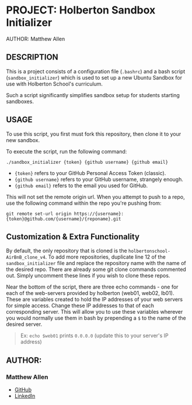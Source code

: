 # PROJECT: Holberton Sandbox Initializer

AUTHOR: Matthew Allen

## DESCRIPTION

This is a project consists of a configuration file (`.bashrc`) and a bash script (`sandbox_initializer`) which is used to set up a new Ubuntu Sandbox for use with Holberton School's curriculum.

Such a script significantly simplifies sandbox setup for students starting sandboxes.

## USAGE

To use this script, you first must fork this repository, then clone it to your new sandbox.

To execute the script, run the following command:

```
./sandbox_initializer {token} {github username} {github email}
```

* `{token}` refers to your GitHub Personal Access Token (classic).
* `{github username}` refers to your GitHub username, strangely enough.
* `{github email}` refers to the email you used for GitHub.

This will not set the remote origin url.  When you attempt to push to a repo, use the following command within the repo you're pushing from:

```
git remote set-url origin https://{username}:{token}@github.com/{username}/{reponame}.git
```

## Customization & Extra Functionality

By default, the only repository that is cloned is the `holbertonschool-AirBnB_clone_v4`.
To add more repositories, duplicate line 12 of the `sandbox_initializer` file and replace the repository name with the name of the desired repo.
There are already some git clone commands commented out.  Simply uncomment these lines if you wish to clone these repos.

Near the bottom of the script, there are three echo commands - one for each of the web-servers provided by holberton (web01, web02, lb01).  These are variables created to hold the IP addresses of your web servers for simple access.  Change these IP addresses to that of each corresponding server.  This will allow you to use these variables wherever you would normally use them in bash by prepending a `$` to the name of the desired server.

>Ex: `echo $web01` prints `0.0.0.0` (update this to your server's IP address)

## AUTHOR:

### Matthew Allen 

* [GitHub](https://github.com/mdallen5393)
* [LinkedIn](https://www.linkedin.com/in/itsmatthewallen/)

